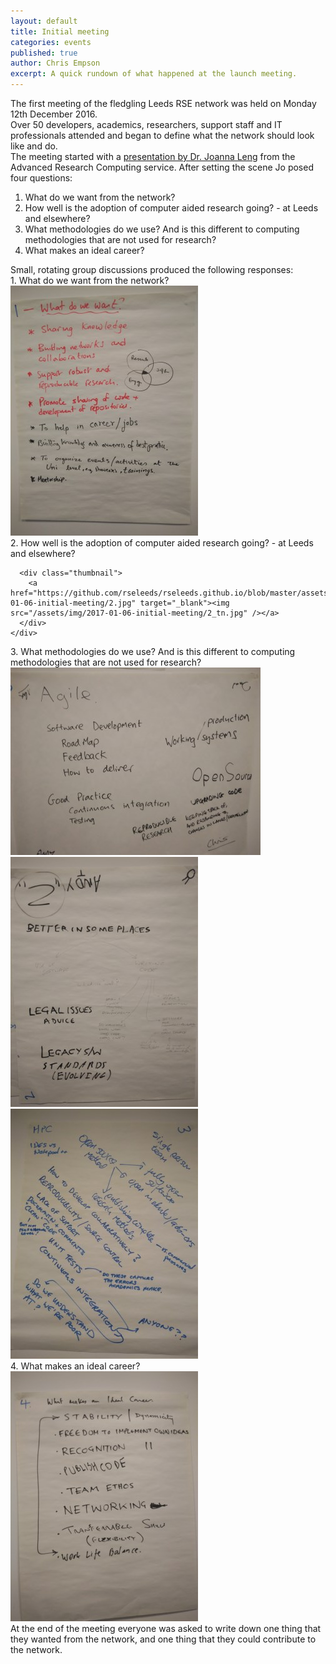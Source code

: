 ```yaml
---
layout: default
title: Initial meeting
categories: events
published: true
author: Chris Empson
excerpt: A quick rundown of what happened at the launch meeting.
---
```

<div class="container">
  <div class="row">
  The first meeting of the fledgling Leeds RSE network was held on Monday 12th December 2016.
  </div>
  <div class="row">
  Over 50 developers, academics, researchers, support staff and IT professionals attended and began to define what the network should look like and do.
  </div>
  <div class="row">
    The meeting started with a <a href="https://github.com/rseleeds/rseleeds.github.io/blob/master/assets/pdf/LengRSELeedsFirstMeeting2016_12_12_1.pdf">presentation by Dr. Joanna Leng</a> from the Advanced Research Computing service. After setting the scene Jo posed four questions:
    <ol>
    <li>What do we want from the network?</li>
    <li>How well is the adoption of computer aided research going? - at Leeds and elsewhere?</li>
    <li>What methodologies do we use? And is this different to computing methodologies that are not used for research?</li>
    <li>What makes an ideal career?</li>
    </ol>
    Small, rotating group discussions produced the following responses:
  </div>

  <div class="row">
    1. What do we want from the network?
  </div>
  <div class="row">
    <div class="col-md-6">
      <div class="thumbnail">
        <a href="https://github.com/rseleeds/rseleeds.github.io/blob/master/assets/img/2017-01-06-initial-meeting/1.jpg" target="_blank"><img src="/assets/img/2017-01-06-initial-meeting/1_tn.jpg" /></a>
      </div>
    </div>
  </div>

  <div class="row">
    2. How well is the adoption of computer aided research going? - at Leeds and elsewhere?
  </div>
  <div class="row">
    <div class="col-md-6">

      <div class="thumbnail">
        <a href="https://github.com/rseleeds/rseleeds.github.io/blob/master/assets/img/2017-01-06-initial-meeting/2.jpg" target="_blank"><img src="/assets/img/2017-01-06-initial-meeting/2_tn.jpg" /></a>
      </div>
    </div>
  </div>

  <div class="row">
  3. What methodologies do we use? And is this different to computing methodologies that are not used for research?
  </div>
  <div class="row">
    <div class="col-md-6">
      <div class="thumbnail">
        <a href="https://github.com/rseleeds/rseleeds.github.io/blob/master/assets/img/2017-01-06-initial-meeting/3-1.jpg" target="_blank"><img src="/assets/img/2017-01-06-initial-meeting/3-1_tn.jpg" /></a>
      </div>
    </div>
    <div class="col-md-6">
      <div class="thumbnail">
        <a href="https://github.com/rseleeds/rseleeds.github.io/blob/master/assets/img/2017-01-06-initial-meeting/3-2.jpg" target="_blank"><img src="/assets/img/2017-01-06-initial-meeting/3-2_tn.jpg" /></a>
      </div>
    </div>
    <div class="col-md-6">
      <div class="thumbnail">
        <a href="https://github.com/rseleeds/rseleeds.github.io/blob/master/assets/img/2017-01-06-initial-meeting/3-3.jpg" target="_blank"><img src="/assets/img/2017-01-06-initial-meeting/3-3_tn.jpg" /></a>
      </div>
    </div>
  </div>
  <div class="row">
  4. What makes an ideal career?
  </div>
  <div class="row">
    <div class="col-md-6">
      <div class="thumbnail">
      <a href="https://github.com/rseleeds/rseleeds.github.io/blob/master/assets/img/2017-01-06-initial-meeting/4.jpg" target="_blank"><img src="/assets/img/2017-01-06-initial-meeting/4_tn.jpg" /></a>
      </div>
    </div>
  </div>

  <div class="row">
  At the end of the meeting everyone was asked to write down one thing that they wanted from the network, and one thing that they could contribute to the network.
  </div>
</div>

</p>
